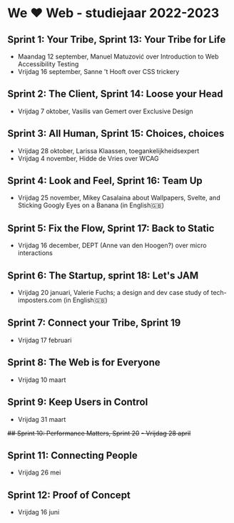 # We ♥ Web - studiejaar 2022-2023

##  Sprint 1: Your Tribe, Sprint 13: Your Tribe for Life
- Maandag 12 september, Manuel Matuzović over Introduction to Web Accessibility Testing 
- Vrijdag 16 september, Sanne 't Hooft over CSS trickery 

## Sprint 2: The Client, Sprint 14: Loose your Head
- Vrijdag 7 oktober, Vasilis van Gemert over Exclusive Design

## Sprint 3: All Human, Sprint 15: Choices, choices
- Vrijdag 28 oktober, Larissa Klaassen, toegankelijkheidsexpert
- Vrijdag 4 november, Hidde de Vries over WCAG

## Sprint 4: Look and Feel, Sprint 16: Team Up
- Vrijdag 25 november, Mikey Casalaina about Wallpapers, Svelte, and Sticking Googly Eyes on a Banana (in English🇬🇧)

## Sprint 5: Fix the Flow, Sprint 17: Back to Static
- Vrijdag 16 december, DEPT (Anne van den Hoogen?) over micro interactions 

## Sprint 6: The Startup, sprint 18: Let's JAM
- Vrijdag 20 januari, Valerie Fuchs; a design and dev case study of tech-imposters.com (in English🇬🇧)

## Sprint 7: Connect your Tribe, Sprint 19
- Vrijdag 17 februari

## Sprint 8: The Web is for Everyone
- Vrijdag 10 maart

## Sprint 9: Keep Users in Control
- Vrijdag 31 maart

~~## Sprint 10: Performance Matters, Sprint 20~~
~~- Vrijdag 28 april~~

## Sprint 11: Connecting People
- Vrijdag 26 mei

## Sprint 12: Proof of Concept
- Vrijdag 16 juni
